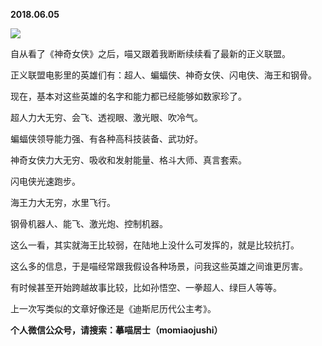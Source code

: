 
          
            
**2018.06.05**



![](//upload-images.jianshu.io/upload_images/51001-fad4e7615fe772a7.jpeg)




自从看了《神奇女侠》之后，喵又跟着我断断续续看了最新的正义联盟。

正义联盟电影里的英雄们有：超人、蝙蝠侠、神奇女侠、闪电侠、海王和钢骨。

现在，基本对这些英雄的名字和能力都已经能够如数家珍了。

超人力大无穷、会飞、透视眼、激光眼、吹冷气。

蝙蝠侠领导能力强、有各种高科技装备、武功好。

神奇女侠力大无穷、吸收和发射能量、格斗大师、真言套索。

闪电侠光速跑步。

海王力大无穷，水里飞行。

钢骨机器人、能飞、激光炮、控制机器。

这么一看，其实就海王比较弱，在陆地上没什么可发挥的，就是比较抗打。

这么多的信息，于是喵经常跟我假设各种场景，问我这些英雄之间谁更厉害。

有时候甚至开始跨越故事比较，比如孙悟空、一拳超人、绿巨人等等。

上一次写类似的文章好像还是《迪斯尼历代公主考》。


**个人微信公众号，请搜索：摹喵居士（momiaojushi）**

          
        